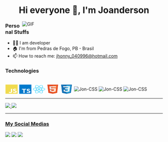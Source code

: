 <h1 align = "center"> Hi everyone 👋, I'm Joanderson</h1>

<img align="right" alt="GIF" width="450px" src="https://media.giphy.com/media/836HiJc7pgzy8iNXCn/giphy.gif" />

<h3> Personal Stuffs </h3>

- 🧑‍💻 I am developer
- 🏠 I'm from Pedras de Fogo, PB - Brasil
- 📫 How to reach me: jhonny_040996@hotmail.com

<h3> Technologies </h3>

<div style="display: inline_block"><br>
  <img align="center" alt="Jon-Js" height="30" width="40" src="https://raw.githubusercontent.com/devicons/devicon/master/icons/javascript/javascript-plain.svg">
  <img align="center" alt="Jon-Ts" height="30" width="40" src="https://raw.githubusercontent.com/devicons/devicon/master/icons/typescript/typescript-plain.svg">
  <img align="center" alt="Jon-React" height="30" width="40" src="https://raw.githubusercontent.com/devicons/devicon/master/icons/react/react-original.svg">
  <img align="center" alt="Jon-HTML" height="30" width="40" src="https://raw.githubusercontent.com/devicons/devicon/master/icons/html5/html5-original.svg">
  <img align="center" alt="Jon-CSS" height="30" width="40" src="https://raw.githubusercontent.com/devicons/devicon/master/icons/css3/css3-original.svg">
  <img align="center" alt="Jon-CSS" height="30" width="40" src="https://cdn.jsdelivr.net/gh/devicons/devicon/icons/sass/sass-original.svg">
    <img align="center" alt="Jon-CSS" height="30" width="40" src="https://cdn.jsdelivr.net/gh/devicons/devicon/icons/nextjs/nextjs-original.svg">
   <img align="center" alt="Jon-CSS" height="40" width="40" src="https://user-images.githubusercontent.com/77758027/210029739-747a82a8-b0bf-4db9-98aa-7962da71d27f.png">
</div>

<hr>

<div>
  <a href="https://github.com/Joanderson337">
  <img height="180em" src="https://github-readme-stats.vercel.app/api?username=joanderson337&show_icons=true&theme=dracula&include_all_commits=true&count_private=true"/>
  <img height="180em" src="https://github-readme-stats.vercel.app/api/top-langs/?username=joanderson337&layout=compact&langs_count=16&theme=dracula"/>
</div>
  
<hr>
  
<h3> My Social Medias</h3>
  
  <div>
  <a href="https://www.instagram.com/joanderson1_/" target="_blank"><img src="https://img.shields.io/badge/-Instagram-%23E4405F?style=for-the-badge&logo=instagram&logoColor=white" target="_blank"></a>
  <a href = "mailto:jhonny_040996@hotmail.com"><img src="https://img.shields.io/badge/-Gmail-%23333?style=for-the-badge&logo=gmail&logoColor=white" target="_blank"></a>
  <a href="https://www.linkedin.com/in/joandersonsilva337/" target="_blank"><img src="https://img.shields.io/badge/-LinkedIn-%230077B5?style=for-the-badge&logo=linkedin&logoColor=white" target="_blank"></a> 
   
 </div>
